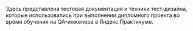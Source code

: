 Здесь представлена тестовая документация и техники тест-дизайна, которые использовались при выполнении дипломного проекта во время обучения на QA-инженера в Яндекс.Практикуме.
